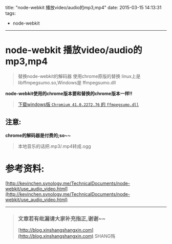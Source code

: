 title: "node-webkit 播放video/audio的mp3,mp4"
date: 2015-03-15 14:13:31
tags:
- node-webkit
---

# node-webkit 播放video/audio的mp3,mp4


> 替换node-webkit的解码器
> 使用chrome原版的替换
> linux上是 libffmpegsumo.so,Windows是 ffmpegsumo.dll

<!-- more -->

**node-webkit使用的chrome版本要和替换的chrome版本一样!!**

>  [下载windows版 `Chromium 41.0.2272.76` 的 `ffmpegsumo.dll`](https://raw.githubusercontent.com/xinshangshangxin/hexo-blog/gh-pages/other/node-webkit/ffmpegsumo.dll)

## 注意:
**chrome的解码器是付费的;so~~**

> 本地音乐的话把.mp3/.mp4转成.ogg


# 参考资料:
[http://kevinchen.synology.me/TechnicalDocuments/node-webkit/use_audio_video.html](http://kevinchen.synology.me/TechnicalDocuments/node-webkit/use_audio_video.html)

-----------------------

> ### 文章若有纰漏请大家补充指正,谢谢~~
> [http://blog.xinshangshangxin.com](http://blog.xinshangshangxin.com) SHANG殇
